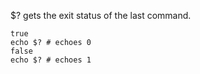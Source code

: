 $? gets the exit status of the last command.

```
true
echo $? # echoes 0
false
echo $? # echoes 1
```